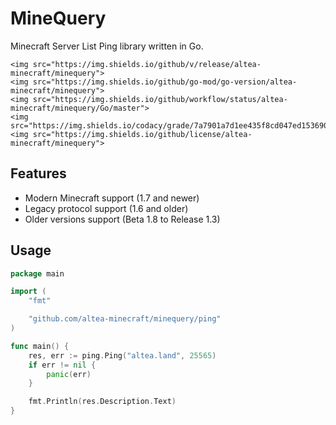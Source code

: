 <p align="center">
    <h1>MineQuery</h1>
    Minecraft Server List Ping library written in Go.

    <img src="https://img.shields.io/github/v/release/altea-minecraft/minequery">
    <img src="https://img.shields.io/github/go-mod/go-version/altea-minecraft/minequery">
    <img src="https://img.shields.io/github/workflow/status/altea-minecraft/minequery/Go/master">
    <img src="https://img.shields.io/codacy/grade/7a7901a7d1ee435f8cd047ed15369043">
    <img src="https://img.shields.io/github/license/altea-minecraft/minequery">

</p>

[//]: # (![GitHub release &#40;latest by date&#41;]&#40;https://img.shields.io/github/v/release/altea-minecraft/minequery&#41;)

[//]: # (![GitHub go.mod Go version]&#40;https://img.shields.io/github/go-mod/go-version/altea-minecraft/minequery&#41;)

[//]: # (![GitHub Workflow Status &#40;branch&#41;]&#40;https://img.shields.io/github/workflow/status/altea-minecraft/minequery/Go/master&#41;)

[//]: # (![Codacy grade]&#40;https://img.shields.io/codacy/grade/7a7901a7d1ee435f8cd047ed15369043&#41;)

[//]: # (![GitHub]&#40;https://img.shields.io/github/license/altea-minecraft/minequery&#41;)

## Features

* Modern Minecraft support (1.7 and newer)
* Legacy protocol support (1.6 and older)
* Older versions support (Beta 1.8 to Release 1.3)

## Usage

```go
package main

import (
	"fmt"

	"github.com/altea-minecraft/minequery/ping"
)

func main() {
	res, err := ping.Ping("altea.land", 25565)
	if err != nil {
		panic(err)
	}

	fmt.Println(res.Description.Text)
}
```